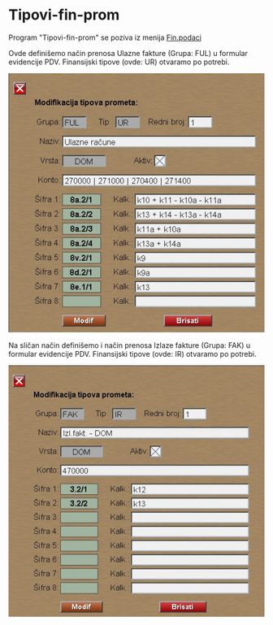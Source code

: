 # Tipovi-fin-prom

Program "Tipovi-fin-prom" se poziva iz menija [Fin.podaci](../f1_sr.md)

Ovde definišemo način prenosa Ulazne fakture (Grupa: FUL) u formular evidencije PDV. 
Finansijski tipove (ovde: UR) otvaramo po potrebi.

![Image](fin_tip01.jpg)

Na sličan način definišemo i način prenosa Izlaze fakture (Grupa: FAK) u formular evidencije PDV.
Finansijski tipove (ovde: IR) otvaramo po potrebi.

![Image](fin_tip02.jpg)

